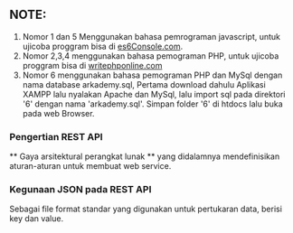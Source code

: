 ## NOTE:
1. Nomor 1 dan 5 Menggunakan bahasa pemrograman javascript, untuk ujicoba proggram bisa di [es6Console.com](https://es6console.com/).
2. Nomor 2,3,4 menggunakan bahasa pemograman PHP, untuk ujicoba proggram bisa di [writephponline.com](http://www.writephponline.com/)
3. Nomor 6 menggunakan bahasa pemograman PHP dan MySql dengan nama database arkademy.sql, Pertama download dahulu Aplikasi XAMPP lalu nyalakan Apache dan MySql, lalu import sql pada direktori '6' dengan nama 'arkademy.sql'. Simpan folder '6' di htdocs lalu buka pada web Browser.

### Pengertian REST API

** Gaya arsitektural perangkat lunak ** yang didalamnya mendefinisikan aturan-aturan untuk membuat web service.

### Kegunaan JSON pada REST  API

Sebagai file format standar yang digunakan untuk pertukaran data, berisi key dan value.

